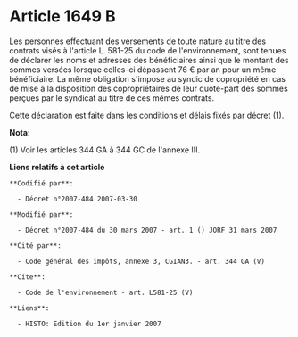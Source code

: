 # Article 1649 B

Les personnes effectuant des versements de toute nature au titre des contrats visés à l'article L. 581-25 du code de
l'environnement, sont tenues de déclarer les noms et adresses des bénéficiaires ainsi que le montant des sommes versées
lorsque celles-ci dépassent 76 € par an pour un même bénéficiaire. La même obligation s'impose au syndic de copropriété en
cas de mise à la disposition des copropriétaires de leur quote-part des sommes perçues par le syndicat au titre de ces mêmes
contrats. 

Cette déclaration est faite dans les conditions et délais fixés par décret (1).

**Nota:**

(1) Voir les articles 344 GA à 344 GC de l'annexe III.

**Liens relatifs à cet article**

	**Codifié par**:

	  - Décret n°2007-484 2007-03-30

	**Modifié par**:

	  - Décret n°2007-484 du 30 mars 2007 - art. 1 () JORF 31 mars 2007

	**Cité par**:

	  - Code général des impôts, annexe 3, CGIAN3. - art. 344 GA (V)

	**Cite**:

	  - Code de l'environnement - art. L581-25 (V)

	**Liens**:

	  - HISTO: Edition du 1er janvier 2007

